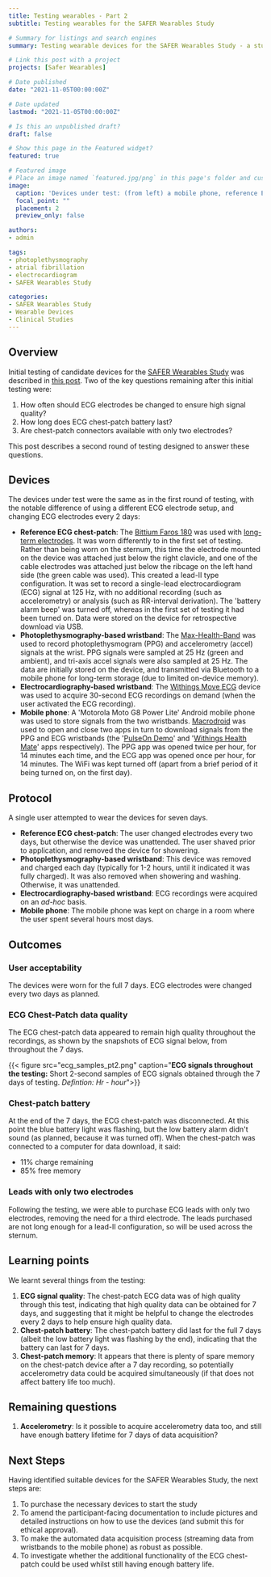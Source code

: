 ```yaml
---
title: Testing wearables - Part 2
subtitle: Testing wearables for the SAFER Wearables Study

# Summary for listings and search engines
summary: Testing wearable devices for the SAFER Wearables Study - a study investigating the performance and acceptability of wearables for atrial fibrillation screening.

# Link this post with a project
projects: [Safer Wearables]

# Date published
date: "2021-11-05T00:00:00Z"

# Date updated
lastmod: "2021-11-05T00:00:00Z"

# Is this an unpublished draft?
draft: false

# Show this page in the Featured widget?
featured: true

# Featured image
# Place an image named `featured.jpg/png` in this page's folder and customize its options here.
image:
  caption: 'Devices under test: (from left) a mobile phone, reference ECG chest-patch, electrocardiogram (ECG)-based wristband, and photoplethysmogram (PPG)-based wristband.'
  focal_point: ""
  placement: 2
  preview_only: false

authors:
- admin

tags:
- photoplethysmography
- atrial fibrillation
- electrocardiogram
- SAFER Wearables Study

categories:
- SAFER Wearables Study
- Wearable Devices
- Clinical Studies
---
```


## Overview

Initial testing of candidate devices for the [SAFER Wearables Study](/project/safer-wearables/) was described in [this post](/post/safer_wearables_testing). Two of the key questions remaining after this initial testing were:
1. How often should ECG electrodes be changed to ensure high signal quality?
2. How long does ECG chest-patch battery last?
3. Are chest-patch connectors available with only two electrodes?

This post describes a second round of testing designed to answer these questions.

## Devices

The devices under test were the same as in the first round of testing, with the notable difference of using a different ECG electrode setup, and changing ECG electrodes every 2 days:
- **Reference ECG chest-patch**: The [Bittium Faros 180](https://shop.bittium.com/product/36/bittium-faros-180-solution-pack) was used with [long-term electrodes](https://www.ambu.com/cardiology/ecg-electrodes/product/ambu-bluesensor-vlc). It was worn differently to in the first set of testing. Rather than being worn on the sternum, this time the electrode mounted on the device was attached just below the right clavicle, and one of the cable electrodes was attached just below the ribcage on the left hand side (the green cable was used). This created a lead-II type configuration. It was set to record a single-lead electrocardiogram (ECG) signal at 125 Hz, with no additional recording (such as accelerometry) or analysis (such as RR-interval derivation). The 'battery alarm beep' was turned off, whereas in the first set of testing it had been turned on. Data were stored on the device for retrospective download via USB.
- **Photoplethysmography-based wristband**: The [Max-Health-Band](https://www.maximintegrated.com/en/products/interface/sensor-interface/MAX-HEALTHBAND.html) was used to record photoplethysmogram (PPG) and accelerometry (accel) signals at the wrist. PPG signals were sampled at 25 Hz (green and ambient), and tri-axis accel signals were also sampled at 25 Hz. The data are initially stored on the device, and transmitted via Bluetooth to a mobile phone for long-term storage (due to limited on-device memory).
- **Electrocardiography-based wristband**: The [Withings Move ECG](https://www.withings.com/uk/en/move-ecg) device was used to acquire 30-second ECG recordings on demand (when the user activated the ECG recording).
- **Mobile phone**: A 'Motorola Moto G8 Power Lite' Android mobile phone was used to store signals from the two wristbands. [Macrodroid](https://www.macrodroid.com/) was used to open and close two apps in turn to download signals from the PPG and ECG wristbands (the '[PulseOn Demo](https://pulseon.com/tech/ohr-tracker)' and '[Withings Health Mate](https://play.google.com/store/apps/details?id=com.withings.wiscale2)' apps respectively). The PPG app was opened twice per hour, for 14 minutes each time, and the ECG app was opened once per hour, for 14 minutes. The WiFi was kept turned off (apart from a brief period of it being turned on, on the first day).

## Protocol

A single user attempted to wear the devices for seven days. 
- **Reference ECG chest-patch**: The user changed electrodes every two days, but otherwise the device was unattended. The user shaved prior to application, and removed the device for showering.
- **Photoplethysmography-based wristband**: This device was removed and charged each day (typically for 1-2 hours, until it indicated it was fully charged). It was also removed when showering and washing. Otherwise, it was unattended.
- **Electrocardiography-based wristband**: ECG recordings were acquired on an _ad-hoc_ basis.
- **Mobile phone**: The mobile phone was kept on charge in a room where the user spent several hours most days.

## Outcomes

### User acceptability

The devices were worn for the full 7 days. ECG electrodes were changed every two days as planned.

### ECG Chest-Patch data quality

The ECG chest-patch data appeared to remain high quality throughout the recordings, as shown by the snapshots of ECG signal below, from throughout the 7 days.

{{< figure src="ecg_samples_pt2.png" caption="**ECG signals throughout the testing:** Short 2-second samples of ECG signals obtained through the 7 days of testing. _Defintion: Hr - hour_">}}

### Chest-patch battery

At the end of the 7 days, the ECG chest-patch was disconnected. At this point the blue battery light was flashing, but the low battery alarm didn't sound (as planned, because it was turned off). When the chest-patch was connected to a computer for data download, it said:
- 11% charge remaining
- 85% free memory

### Leads with only two electrodes

Following the testing, we were able to purchase ECG leads with only two electrodes, removing the need for a third electrode. The leads purchased are not long enough for a lead-II configuration, so will be used across the sternum.

## Learning points

We learnt several things from the testing:
1. **ECG signal quality**: The chest-patch ECG data was of high quality through this test, indicating that high quality data can be obtained for 7 days, and suggesting that it might be helpful to change the electrodes every 2 days to help ensure high quality data.
2. **Chest-patch battery**: The chest-patch battery did last for the full 7 days (albeit the low battery light was flashing by the end), indicating that the battery can last for 7 days.
3. **Chest-patch memory**: It appears that there is plenty of spare memory on the chest-patch device after a 7 day recording, so potentially accelerometry data could be acquired simultaneously (if that does not affect battery life too much).

## Remaining questions

1. **Accelerometry**: Is it possible to acquire accelerometry data too, and still have enough battery lifetime for 7 days of data acquisition?

## Next Steps

Having identified suitable devices for the SAFER Wearables Study, the next steps are:
1. To purchase the necessary devices to start the study
2. To amend the participant-facing documentation to include pictures and detailed instructions on how to use the devices (and submit this for ethical approval).
3. To make the automated data acquisition process (streaming data from wristbands to the mobile phone) as robust as possible.
4. To investigate whether the additional functionality of the ECG chest-patch could be used whilst still having enough battery life.